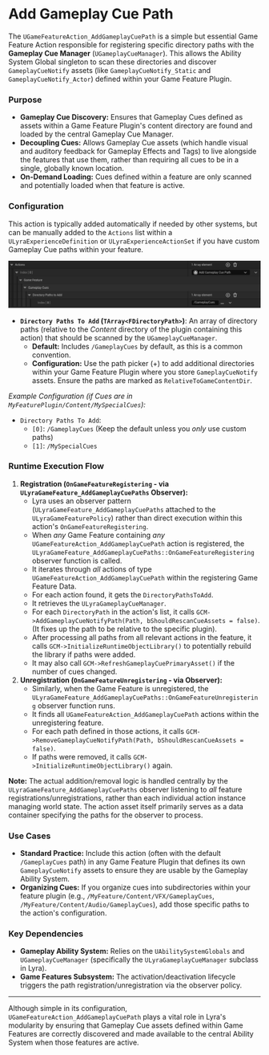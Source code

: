 # Add Gameplay Cue Path

The `UGameFeatureAction_AddGameplayCuePath` is a simple but essential Game Feature Action responsible for registering specific directory paths with the **Gameplay Cue Manager** (`UGameplayCueManager`). This allows the Ability System Global singleton to scan these directories and discover `GameplayCueNotify` assets (like `GameplayCueNotify_Static` and `GameplayCueNotify_Actor`) defined within your Game Feature Plugin.

### Purpose

* **Gameplay Cue Discovery:** Ensures that Gameplay Cues defined as assets within a Game Feature Plugin's content directory are found and loaded by the central Gameplay Cue Manager.
* **Decoupling Cues:** Allows Gameplay Cue assets (which handle visual and auditory feedback for Gameplay Effects and Tags) to live alongside the features that use them, rather than requiring all cues to be in a single, globally known location.
* **On-Demand Loading:** Cues defined within a feature are only scanned and potentially loaded when that feature is active.

### Configuration

This action is typically added automatically if needed by other systems, but can be manually added to the `Actions` list within a `ULyraExperienceDefinition` or `ULyraExperienceActionSet` if you have custom Gameplay Cue paths within your feature.

<img src=".gitbook/assets/image (123).png" alt="" title="Add_GameplayCuePath GameFeatureAction configuration">

* **`Directory Paths To Add` (`TArray<FDirectoryPath>`)**: An array of directory paths (relative to the _Content_ directory of the plugin containing this action) that should be scanned by the `UGameplayCueManager`.
  * **Default:** Includes `/GameplayCues` by default, as this is a common convention.
  * **Configuration:** Use the path picker (+) to add additional directories within your Game Feature Plugin where you store `GameplayCueNotify` assets. Ensure the paths are marked as `RelativeToGameContentDir`.

_Example Configuration (if Cues are in `MyFeaturePlugin/Content/MySpecialCues`):_

* `Directory Paths To Add`:
  * `[0]`: `/GameplayCues` (Keep the default unless you _only_ use custom paths)
  * `[1]`: `/MySpecialCues`

### Runtime Execution Flow

1. **Registration (`OnGameFeatureRegistering` - via `ULyraGameFeature_AddGameplayCuePaths` Observer):**
   * Lyra uses an observer pattern (`ULyraGameFeature_AddGameplayCuePaths` attached to the `ULyraGameFeaturePolicy`) rather than direct execution within this action's `OnGameFeatureRegistering`.
   * When _any_ Game Feature containing _any_ `UGameFeatureAction_AddGameplayCuePath` action is registered, the `ULyraGameFeature_AddGameplayCuePaths::OnGameFeatureRegistering` observer function is called.
   * It iterates through _all_ actions of type `UGameFeatureAction_AddGameplayCuePath` within the registering Game Feature Data.
   * For each action found, it gets the `DirectoryPathsToAdd`.
   * It retrieves the `ULyraGameplayCueManager`.
   * For each `DirectoryPath` in the action's list, it calls `GCM->AddGameplayCueNotifyPath(Path, bShouldRescanCueAssets = false)`. (It fixes up the path to be relative to the specific plugin).
   * After processing all paths from all relevant actions in the feature, it calls `GCM->InitializeRuntimeObjectLibrary()` to potentially rebuild the library if paths were added.
   * It may also call `GCM->RefreshGameplayCuePrimaryAsset()` if the number of cues changed.
2. **Unregistration (`OnGameFeatureUnregistering` - via Observer):**
   * Similarly, when the Game Feature is unregistered, the `ULyraGameFeature_AddGameplayCuePaths::OnGameFeatureUnregistering` observer function runs.
   * It finds all `UGameFeatureAction_AddGameplayCuePath` actions within the unregistering feature.
   * For each path defined in those actions, it calls `GCM->RemoveGameplayCueNotifyPath(Path, bShouldRescanCueAssets = false)`.
   * If paths were removed, it calls `GCM->InitializeRuntimeObjectLibrary()` again.

**Note:** The actual addition/removal logic is handled centrally by the `ULyraGameFeature_AddGameplayCuePaths` observer listening to _all_ feature registrations/unregistrations, rather than each individual action instance managing world state. The action asset itself primarily serves as a data container specifying the paths for the observer to process.

### Use Cases

* **Standard Practice:** Include this action (often with the default `/GameplayCues` path) in any Game Feature Plugin that defines its own `GameplayCueNotify` assets to ensure they are usable by the Gameplay Ability System.
* **Organizing Cues:** If you organize cues into subdirectories within your feature plugin (e.g., `/MyFeature/Content/VFX/GameplayCues`, `/MyFeature/Content/Audio/GameplayCues`), add those specific paths to the action's configuration.

### Key Dependencies

* **Gameplay Ability System:** Relies on the `UAbilitySystemGlobals` and `UGameplayCueManager` (specifically the `ULyraGameplayCueManager` subclass in Lyra).
* **Game Features Subsystem:** The activation/deactivation lifecycle triggers the path registration/unregistration via the observer policy.

***

Although simple in its configuration, `UGameFeatureAction_AddGameplayCuePath` plays a vital role in Lyra's modularity by ensuring that Gameplay Cue assets defined within Game Features are correctly discovered and made available to the central Ability System when those features are active.
